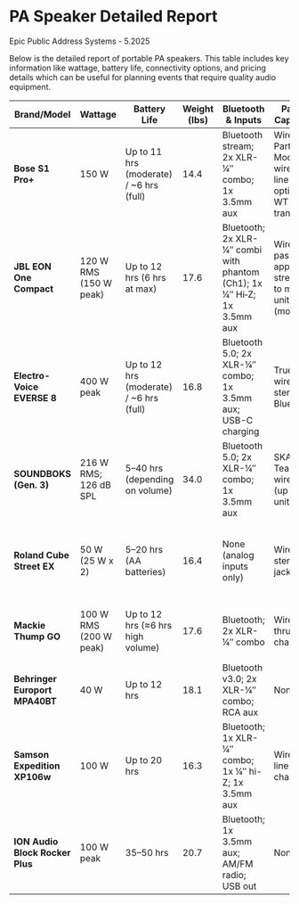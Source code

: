 # PA Speaker Detailed Report
Epic Public Address Systems - 5.2025


Below is the detailed report of portable PA speakers. This table includes key information like wattage, battery life, connectivity options, and pricing details which can be useful for planning events that require quality audio equipment.

| **Brand/Model**                   | **Wattage**                        | **Battery Life**                                | **Weight (lbs)** | **Bluetooth & Inputs**                                                    | **Pairing Capability**                                    | **Microphone Inputs**                           | **Outdoor Suitability**                            | **Battery Powered** | **Price (Unit)** | **Price (Pair)** | **Top Category**                              | **Where It Lacks**                                  |
|-----------------------------------|------------------------------------|-------------------------------------------------|------------------|---------------------------------------------------------------------------|-----------------------------------------------------------|-----------------------------------------------|---------------------------------------------------|---------------------|------------------|------------------|-----------------------------------------------|---------------------------------------------------|
| **Bose S1 Pro+**                  | 150 W                              | Up to 11 hrs (moderate) / ~6 hrs (full)            | 14.4             | Bluetooth stream; 2x XLR-¼″ combo; 1x 3.5mm aux                           | Wireless Party Mode; wired line-out; optional WT transmitter | 2 combo mic/instrument (no phantom power)       | Yes (indoor/outdoor use; no weatherproof rating)   | Yes                 | 649              | 1298             | Most Portable                                | Limited deep bass; high cost per output           |
| **JBL EON One Compact**           | 120 W RMS (150 W peak)             | Up to 12 hrs (6 hrs at max)                       | 17.6             | Bluetooth; 2x XLR-¼″ combi with phantom (Ch1); 1x ¼″ Hi‑Z; 1x 3.5mm aux     | Wired ¼″ pass-thru; app streaming to multiple units (mono)   | 2 mic preamps (phantom on Ch1)                    | Yes (no weatherproof rating)                      | Yes (swappable battery) | 549              | 1098             | Best Microphone Support                       | No true wireless stereo linking                    |
| **Electro-Voice EVERSE 8**        | 400 W peak                         | Up to 12 hrs (moderate) / ~6 hrs (full)            | 16.8             | Bluetooth 5.0; 2x XLR-¼″ combo; 1x 3.5mm aux; USB-C charging                | True wireless stereo via Bluetooth                          | 2 combo with phantom; built-in DSP & FX         | Yes (IP43 weather-resistant)                      | Yes                 | 799              | 1598             | Best Sound Quality; Best for Stereo Pairing  | Premium price; app-driven settings               |
| **SOUNDBOKS (Gen. 3)**            | 216 W RMS; 126 dB SPL              | 5–40 hrs (depending on volume)                    | 34.0             | Bluetooth 5.0; 2x XLR-¼″ combo; 1x 3.5mm aux                               | SKAA TeamUp wireless (up to 5 units)                         | 2 combo mic/instrument (no phantom)             | Yes (rugged plywood, splash-proof)               | Yes                 | 999              | 1998             | Best Battery Life                            | Very heavy; lacks onboard EQ/FX                  |
| **Roland Cube Street EX**         | 50 W (25 W x 2)                    | 5–20 hrs (AA batteries)                           | 16.4             | None (analog inputs only)                                                 | Wired stereo link jacks                                    | 2 combo mic/instrument with COSM & reverb       | Yes (busking amp design)                         | Yes (AA batteries)   | 599              | 1198             | –                                             | Low volume; no Bluetooth; cable linking required |
| **Mackie Thump GO**               | 100 W RMS (200 W peak)             | Up to 12 hrs (≈6 hrs high volume)                 | 17.6             | Bluetooth; 2x XLR-¼″ combo                                                 | Wired XLR thru chaining                                     | 2 combo mic/line (no phantom)                   | Yes (outdoor EQ preset)                          | Yes                 | 349              | 698              | –                                             | No onboard effects or phantom power            |
| **Behringer Europort MPA40BT**    | 40 W                               | Up to 12 hrs                                     | 18.1             | Bluetooth v3.0; 2x XLR-¼″ combo; RCA aux                                    | None                                                      | 2 combo (no phantom)                            | Yes (portable design)                            | Yes                 | 199              | 398              | Best Value for Money                         | Limited power; no stereo linking                 |
| **Samson Expedition XP106w**      | 100 W                              | Up to 20 hrs                                     | 16.3             | Bluetooth; 1x XLR-¼″ combo; 1x ¼″ hi-Z; 1x 3.5mm aux                        | Wired line-out chaining                                   | 1 combo mic/line + handheld mic included        | Yes (compact design)                            | Yes                 | 329              | 658              | –                                             | Only one mic input; moderate volume              |
| **ION Audio Block Rocker Plus**   | 100 W peak                         | 35–50 hrs                                        | 20.7             | Bluetooth; 1x 3.5mm aux; AM/FM radio; USB out                              | None                                                      | 1x ¼″ mic (included)                            | Yes (wheels & handle)                            | Yes                 | 199              | 398              | –                                             | Bass boosted; minimal controls; no stereo link   |
